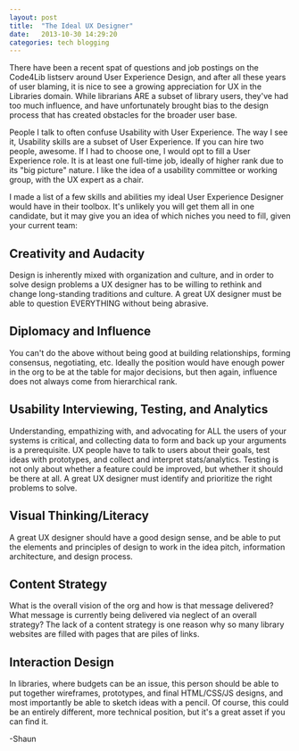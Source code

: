 ```yaml
---
layout: post
title:  "The Ideal UX Designer"
date:   2013-10-30 14:29:20
categories: tech blogging
---
```


There have been a recent spat of questions and job postings on the Code4Lib listserv around User Experience Design, and after all these years of user blaming, it is nice to see a growing appreciation for UX in the Libraries domain.  While librarians ARE a subset of library users, they've had too much influence, and have unfortunately brought bias to the design process that has created obstacles for the broader user base.  

People I talk to often confuse Usability with User Experience.  The way I see it, Usability skills are a subset of User Experience.  If you can hire two people, awesome.  If I had to choose one, I would opt to fill a User Experience role. It is at least one full-time job, ideally of higher rank due to its "big picture" nature.  I like the idea of a usability committee or working group, with the UX expert as a chair.

I made a list of a few skills and abilities my ideal User Experience Designer would have in their toolbox. It's unlikely you will get them all in one candidate, but it may give you an idea of which niches you need to fill, given your current team:

## Creativity and Audacity
Design is inherently mixed with organization and culture, and in order to solve design problems a UX designer has to be willing to rethink and change long-standing traditions and culture.  A great UX designer must be able to question EVERYTHING without being abrasive.

## Diplomacy and Influence
You can't do the above without being good at building relationships, forming consensus, negotiating, etc.  Ideally the position would have enough power in the org to be at the table for major decisions, but then again, influence does not always come from hierarchical rank.

## Usability Interviewing, Testing, and Analytics
Understanding, empathizing with, and advocating for ALL the users of your systems is critical, and collecting data to form and back up your arguments is a prerequisite. UX people have to talk to users about their goals, test ideas with prototypes, and collect and interpret stats/analytics. Testing is not only about whether a feature could be improved, but whether it should be there at all.  A great UX designer must identify and prioritize the right problems to solve.

## Visual Thinking/Literacy
A great UX designer should have a good design sense, and be able to put the elements and principles of design to work in the idea pitch, information architecture, and design process.

## Content Strategy
What is the overall vision of the org and how is that message delivered?  What message is currently being delivered via neglect of an overall strategy?  The lack of a content strategy is one reason why so many library websites are filled with pages that are piles of links.

## Interaction Design
In libraries, where budgets can be an issue, this person should be able to put together wireframes, prototypes, and final HTML/CSS/JS designs, and most importantly be able to sketch ideas with a pencil. Of course, this could be an entirely different, more technical position, but it's a great asset if you can find it.

-Shaun
